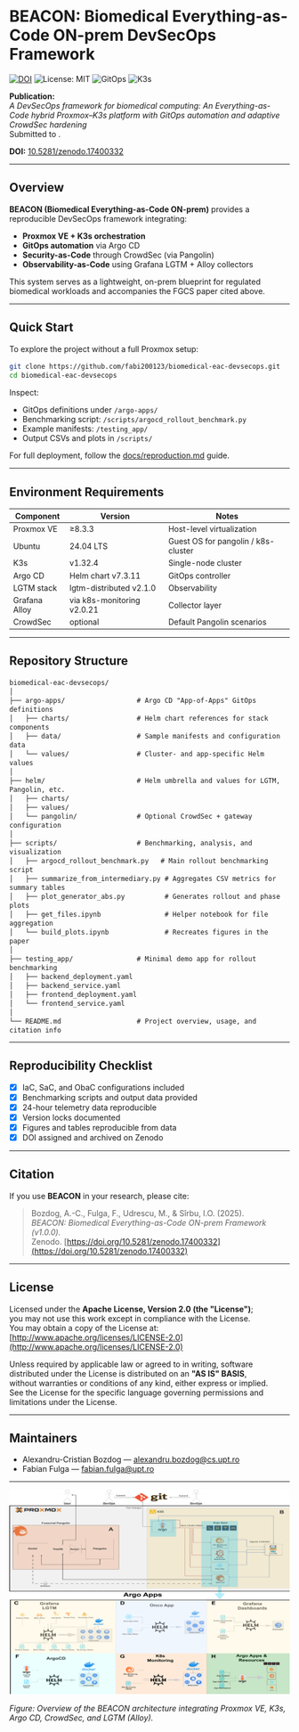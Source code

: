 # BEACON: Biomedical Everything-as-Code ON-prem DevSecOps Framework

[![DOI](https://zenodo.org/badge/DOI/10.5281/zenodo.17400332.svg)](https://doi.org/10.5281/zenodo.17400332)
![License: MIT](https://img.shields.io/badge/License-MIT-green.svg)
![GitOps](https://img.shields.io/badge/Argo%20CD-Automation-blue)
![K3s](https://img.shields.io/badge/K3s-Lightweight%20Kubernetes-orange)

**Publication:**  
*A DevSecOps framework for biomedical computing: An Everything-as-Code hybrid Proxmox–K3s platform with GitOps automation and adaptive CrowdSec hardening*  
Submitted to .

**DOI:** [10.5281/zenodo.17400332](https://doi.org/10.5281/zenodo.17400332)

---

## Overview
**BEACON (Biomedical Everything-as-Code ON-prem)** provides a reproducible DevSecOps framework integrating:
- **Proxmox VE + K3s orchestration**
- **GitOps automation** via Argo CD
- **Security-as-Code** through CrowdSec (via Pangolin)
- **Observability-as-Code** using Grafana LGTM + Alloy collectors  

This system serves as a lightweight, on-prem blueprint for regulated biomedical workloads and accompanies the FGCS paper cited above.

---

## Quick Start
To explore the project without a full Proxmox setup:

```bash
git clone https://github.com/fabi200123/biomedical-eac-devsecops.git
cd biomedical-eac-devsecops
```

Inspect:
- GitOps definitions under `/argo-apps/`
- Benchmarking script: `/scripts/argocd_rollout_benchmark.py`
- Example manifests: `/testing_app/`
- Output CSVs and plots in `/scripts/`

For full deployment, follow the [docs/reproduction.md](docs/reproduction.md) guide.

---

## Environment Requirements

| Component | Version | Notes |
|------------|----------|-------|
| Proxmox VE | ≥8.3.3 | Host-level virtualization |
| Ubuntu | 24.04 LTS | Guest OS for pangolin / k8s-cluster |
| K3s | v1.32.4 | Single-node cluster |
| Argo CD | Helm chart v7.3.11 | GitOps controller |
| LGTM stack | lgtm-distributed v2.1.0 | Observability |
| Grafana Alloy | via k8s-monitoring v2.0.21 | Collector layer |
| CrowdSec | optional | Default Pangolin scenarios |

---

## Repository Structure

```
biomedical-eac-devsecops/
│
├── argo-apps/                  # Argo CD "App-of-Apps" GitOps definitions
│   ├── charts/                 # Helm chart references for stack components
│   ├── data/                   # Sample manifests and configuration data
│   └── values/                 # Cluster- and app-specific Helm values
│
├── helm/                       # Helm umbrella and values for LGTM, Pangolin, etc.
│   ├── charts/
│   ├── values/
│   └── pangolin/               # Optional CrowdSec + gateway configuration
│
├── scripts/                    # Benchmarking, analysis, and visualization
│   ├── argocd_rollout_benchmark.py   # Main rollout benchmarking script
│   ├── summarize_from_intermediary.py # Aggregates CSV metrics for summary tables
│   ├── plot_generator_abs.py          # Generates rollout and phase plots
│   ├── get_files.ipynb                # Helper notebook for file aggregation
│   └── build_plots.ipynb              # Recreates figures in the paper
│
├── testing_app/                # Minimal demo app for rollout benchmarking
│   ├── backend_deployment.yaml
│   ├── backend_service.yaml
│   ├── frontend_deployment.yaml
│   └── frontend_service.yaml
│
└── README.md                   # Project overview, usage, and citation info
```

---

## Reproducibility Checklist
- [x] IaC, SaC, and ObaC configurations included
- [x] Benchmarking scripts and output data provided
- [x] 24-hour telemetry data reproducible
- [x] Version locks documented
- [x] Figures and tables reproducible from data
- [x] DOI assigned and archived on Zenodo

---

## Citation

If you use **BEACON** in your research, please cite:

> Bozdog, A.-C., Fulga, F., Udrescu, M., & Sîrbu, I.O. (2025).  
> *BEACON: Biomedical Everything-as-Code ON-prem Framework (v1.0.0).*  
> Zenodo. [https://doi.org/10.5281/zenodo.17400332](https://doi.org/10.5281/zenodo.17400332)

---

## License

Licensed under the **Apache License, Version 2.0 (the "License")**;  
you may not use this work except in compliance with the License.  
You may obtain a copy of the License at:  
[http://www.apache.org/licenses/LICENSE-2.0](http://www.apache.org/licenses/LICENSE-2.0)

Unless required by applicable law or agreed to in writing, software distributed under the License is distributed on an **"AS IS" BASIS**,  
without warranties or conditions of any kind, either express or implied.  
See the License for the specific language governing permissions and limitations under the License.


---

## Maintainers
- Alexandru-Cristian Bozdog — [alexandru.bozdog@cs.upt.ro](mailto:alexandru.bozdog@cs.upt.ro)
- Fabian Fulga — [fabian.fulga@upt.ro](mailto:fabian.fulga@upt.ro)

---

<p align="center">
  <img src="data/architecture.png" alt="BEACON Architecture" width="650"/>
</p>

*Figure: Overview of the BEACON architecture integrating Proxmox VE, K3s, Argo CD, CrowdSec, and LGTM (Alloy).*
